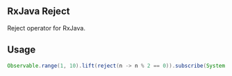 RxJava Reject
--------------

Reject operator for RxJava.


Usage
-----

```java
Observable.range(1, 10).lift(reject(n -> n % 2 == 0)).subscribe(System.out::println);
```
